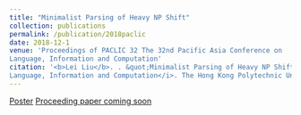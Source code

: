 ```yaml
---
title: "Minimalist Parsing of Heavy NP Shift"
collection: publications
permalink: /publication/2018paclic
date: 2018-12-1
venue: 'Proceedings of PACLIC 32 The 32nd Pacific Asia Conference on
Language, Information and Computation'
citation: '<b>Lei Liu</b>. . &quot;Minimalist Parsing of Heavy NP Shift&quot;. In <i>Proceedings of PACLIC 32 The 32nd Pacific Asia Conference on
Language, Information and Computation</i>. The Hong Kong Polytechnic University, Hong Kong SAR. Dec 1-3, 2018 '
---
```


[Poster](/files/HNPS_paclic32_poster.pdf)
[Proceeding paper coming soon]()